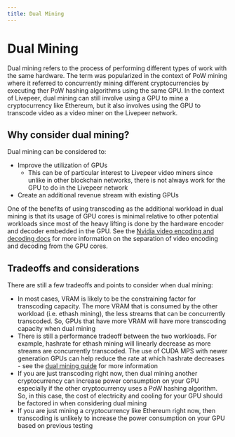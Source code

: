 ```yaml
---
title: Dual Mining
---
```


# Dual Mining

Dual mining refers to the process of performing different types of work with the
same hardware. The term was popularized in the context of PoW mining where it
referred to concurrently mining different cryptocurrencies by executing ther PoW
hashing algorithms using the same GPU. In the context of Livepeer, dual mining
can still involve using a GPU to mine a cryptocurrency like Ethereum, but it
also involves using the GPU to transcode video as a video miner on the Livepeer
network.

## Why consider dual mining?

Dual mining can be considered to:

- Improve the utilization of GPUs
  - This can be of particular interest to Livepeer video miners since unlike in
    other blockchain networks, there is not always work for the GPU to do in the
    Livepeer network
- Create an additional revenue stream with existing GPUs

One of the benefits of using transcoding as the additional workload in dual
mining is that its usage of GPU cores is minimal relative to other potential
workloads since most of the heavy lifting is done by the hardware encoder and
decoder embedded in the GPU. See the
[Nvidia video encoding and decoding docs](https://developer.nvidia.com/nvidia-video-codec-sdk)
for more information on the separation of video encoding and decoding from the
GPU cores.

## Tradeoffs and considerations

There are still a few tradeoffs and points to consider when dual mining:

- In most cases, VRAM is likely to be the constraining factor for transcoding
  capacity. The more VRAM that is consumed by the other workload (i.e. ethash
  mining), the less streams that can be concurrently transcoded. So, GPUs that
  have more VRAM will have more transcoding capacity when dual mining
- There is still a performance tradeoff between the two workloads. For example,
  hashrate for ethash mining will linearly decrease as more streams are
  concurrently transcoded. The use of CUDA MPS with newer generation GPUs can
  help reduce the rate at which hashrate decreases - see the
  [dual mining guide](/docs/video-miners/how-to-guides/dual-mining) for more
  information
- If you are just transcoding right now, then dual mining another cryptocurrency
  can increase power consumption on your GPU especially if the other
  cryptocurrency uses a PoW hashing algorithm. So, in this case, the cost of
  electricity and cooling for your GPU should be factored in when considering
  dual mining
- If you are just mining a cryptocurrency like Ethereum right now, then
  transcoding is unlikely to increase the power consumption on your GPU based on
  previous testing
